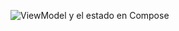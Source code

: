 ![ViewModel y el estado en Compose](https://github.com/user-attachments/assets/58f6e52c-8ef3-436c-8149-fe77aa1a71ca)
